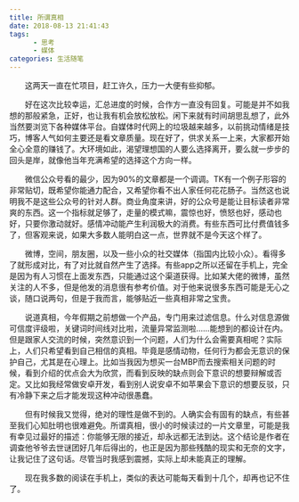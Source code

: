 ```yaml
---
title: 所谓真相
date: 2018-08-13 21:41:43
tags: 
      - 思考
      - 媒体
categories: 生活随笔
---
```


　　这两天一直在忙项目，赶工许久，压力一大便有些抑郁。

　　好在这次比较幸运，汇总进度的时候，合作方一直没有回复。可能是并不如我想的那般紧急，正好，也让我有机会放松放松。闲下来就有时间胡思乱想了，此外当然要浏览下各种媒体平台。自媒体时代网上的垃圾越来越多，以前挑动情绪是技巧，博客人气如何主要还是看文章质量。现在好了，供求关系一上来，大家都开始全心全意的赚钱了。大环境如此，渴望理想国的人要么选择离开，要么就一步步的回头是岸，就像他当年充满希望的选择这个方向一样。

<!--more-->

　　微信公众号看的最少，因为90%的文章都是一个调调。TK有一个例子形容的非常贴切，既希望你能通力配合，又希望你看不出人家任何花花肠子。当然这也说明我不是这些公众号的针对人群。商业角度来讲，好的公众号是能让目标读者非常爽的东西。这一个指标就足够了，走量的模式嘛，震惊也好，愤怒也好，感动也好，只要你激动就好。感情冲动能产生利润极大的消费。有些东西可比付费值钱多了，但客观来说，如果大多数人能明白这一点，世界就不是今天这个样了。

　　微博，空间，朋友圈，以及一些小众的社交媒体（指国内比较小众）。看得多了就形成对比，有了对比就自然产生了选择。有些app之所以还留在手机上，完全是因为有人习惯在上面发东西，只能通过这个渠道获得。比如某大佬的微博，虽然关注的人不多，但是他发的消息很有参考价值。对于他来说很多东西可能是无心之谈，随口说两句，但是于我而言，能够贴近一些真相非常之宝贵。

　　说道真相，今年假期之前想做一个产品，专门用来过滤信息。什么对信息源做可信度评级啦，关键词时间线对比啦，流量异常监测啦……能想到的都设计在内。但是跟家人交流的时候，突然意识到一个问题，人们为什么会需要真相呢？实际上，人们只希望看到自己相信的真相。毕竟是感情动物，任何行为都会无意识的保护自己，尤其是在心理上。比如当我因为想买一台MBP而去搜索相关问题的时候，看到介绍的优点会大为欣赏，而看到反映的缺点则会下意识的想要辩解或否定。又比如我经常做安卓开发，看到别人说安卓不如苹果会下意识的想要反驳，只有冷静下来之后才能发现这种冲动很愚蠢。

　　但有时候我又觉得，绝对的理性是做不到的。人确实会有固有的缺点，有些甚至我们心知肚明也很难避免。所谓真相，很小的时候读过的一片文章里，可能是我有幸见过最好的描述：你能够无限的接近，却永远都无法到达。这个结论是作者在调查他爷爷去世谜团好几年后得出的，也正是因为那些残酷的现实和无奈的文字，让我记住了这句话。尽管当时我感到震撼，实际上却未能真正的理解。

　　现在我多数的阅读在手机上，类似的表达可能每天看到十几个，却再也记不住了。